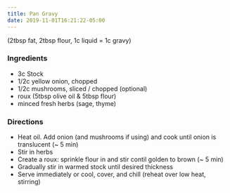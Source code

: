 ```yaml
---
title: Pan Gravy
date: 2019-11-01T16:21:22-05:00
---
```



(2tbsp fat, 2tbsp flour, 1c liquid = 1c gravy)

### Ingredients

- 3c Stock 
- 1/2c yellow onion, chopped
- 1/2c mushrooms, sliced / chopped (optional)
- roux (5tbsp olive oil & 5tbsp flour)
- minced fresh herbs (sage, thyme)

### Directions

- Heat oil. Add onion (and mushrooms if using) and cook until onion is translucent (~ 5 min)
- Stir in herbs
- Create a roux: sprinkle flour in and stir contil golden to brown (~ 5 min)
- Gradually stir in warmed stock until desired thickness
- Serve immediately or cool, cover, and chill (reheat over low heat, stirring)
